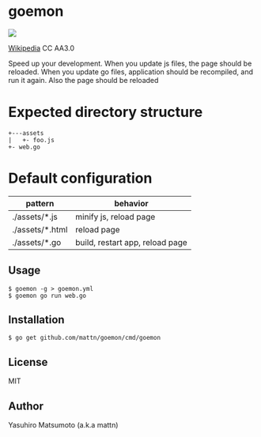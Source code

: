 # goemon

![](https://raw.githubusercontent.com/mattn/goemon/master/data/goemon.png)

[Wikipedia](http://en.wikipedia.org/wiki/Wikipedia:Text_of_Creative_Commons_Attribution-ShareAlike_3.0_Unported_License) CC AA3.0 

Speed up your development.
When you update js files, the page should be reloaded. When you update go files, application should be recompiled, and run it again. Also the page should be reloaded

# Expected directory structure

```
+---assets
|   +- foo.js
+- web.go
```

# Default configuration

|     pattern      |             behavior            |
|------------------|---------------------------------|
| ./assets/\*.js   | minify js, reload page          |
| ./assets/\*.html | reload page                     |
| ./assets/\*.go   | build, restart app, reload page |

## Usage

```
$ goemon -g > goemon.yml
$ goemon go run web.go
```

## Installation

```
$ go get github.com/mattn/goemon/cmd/goemon
```

## License

MIT

## Author

Yasuhiro Matsumoto (a.k.a mattn)
